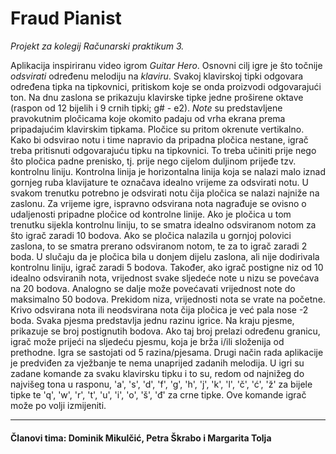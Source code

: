# Fraud Pianist
*Projekt za kolegij Računarski praktikum 3.*

Aplikacija inspiriranu video igrom *Guitar Hero*. Osnovni cilj igre je što točnije *odsvirati* određenu melodiju na *klaviru*. Svakoj klavirskoj tipki odgovara određena tipka na tipkovnici, pritiskom koje se onda proizvodi odgovarajući ton. Na dnu zaslona se prikazuju klavirske tipke jedne proširene oktave (raspon od 12 bijelih i 9 crnih tipki; g# - e2). *Note* su predstavljene pravokutnim pločicama koje okomito padaju od vrha ekrana prema pripadajućim klavirskim tipkama. Pločice su pritom okrenute vertikalno. Kako bi odsvirao notu i time napravio da pripadna pločica nestane, igrač treba pritisnuti odgovarajuću tipku na tipkovnici. To treba učiniti prije nego što pločica padne prenisko, tj. prije nego cijelom duljinom prijeđe tzv. kontrolnu liniju. Kontrolna linija je horizontalna linija koja se nalazi malo iznad gornjeg ruba klavijature te označava idealno vrijeme za odsvirati notu. U svakom trenutku potrebno je odsvirati notu čija pločica se nalazi najniže na zaslonu. Za vrijeme igre, ispravno odsvirana nota nagrađuje se ovisno o udaljenosti pripadne pločice od kontrolne linije. Ako je pločica u tom trenutku sijekla kontrolnu liniju, to se smatra idealno odsviranom notom za što igrač zaradi 10 bodova. Ako se pločica nalazila u gornjoj polovici zaslona, to se smatra prerano odsviranom notom, te za to igrač zaradi 2 boda. U slučaju da je pločica bila u donjem dijelu zaslona, ali nije dodirivala kontrolnu liniju, igrač zaradi 5 bodova. Također, ako igrač postigne niz od 10 idealno odsviranih nota, vrijednost svake sljedeće note u nizu se povećava na 20 bodova. Analogno se dalje može povećavati vrijednost note do maksimalno 50 bodova. Prekidom niza, vrijednosti nota se vrate na početne. Krivo odsvirana nota ili neodsvirana nota čija pločica je već pala nose -2 boda. 
Svaka pjesma predstavlja jednu razinu igrice.
Na kraju pjesme, prikazuje se broj postignutih bodova. Ako taj broj prelazi određenu granicu, igrač može prijeći na sljedeću pjesmu, koja je brža i/ili složenija od prethodne. Igra se sastojati od 5 razina/pjesama.
Drugi način rada aplikacije je predviđen za vježbanje te nema unaprijed zadanih melodija. U igri su zadane komande za svaku klavirsku tipku i to su, redom od najnižeg do najvišeg tona u rasponu, 'a', 's', 'd', 'f', 'g', 'h', 'j', 'k', 'l', 'č', 'ć', 'ž' za bijele tipke te 'q', 'w', 'r', 't', 'u', 'i', 'o', 'š', 'đ' za crne tipke. Ove komande igrač može po volji izmijeniti.
<br>
***
#### Članovi tima: Dominik Mikulčić, Petra Škrabo i Margarita Tolja
